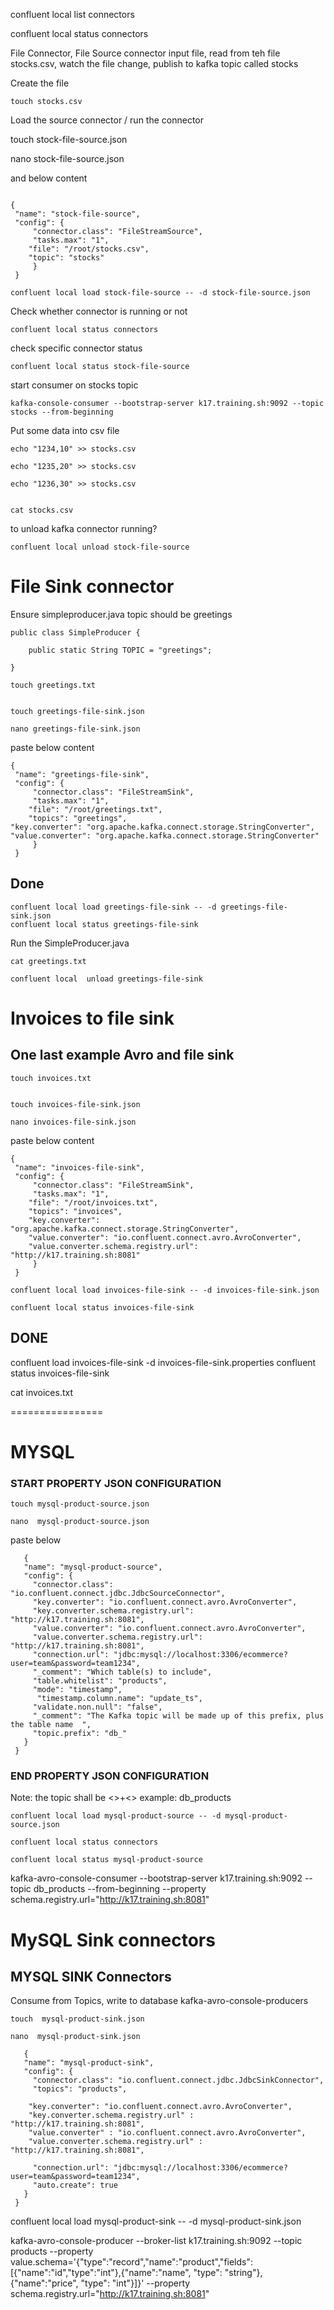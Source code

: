 

confluent local list connectors

confluent local status connectors

File Connector, File Source connector
    input file, read from teh file stocks.csv, watch the file change,
    publish to kafka topic called stocks
 
Create the file 


```
touch stocks.csv
```
 
 

Load the source connector / run the connector

touch stock-file-source.json

nano stock-file-source.json

and below content 

```

{
 "name": "stock-file-source",
 "config": {
     "connector.class": "FileStreamSource",
     "tasks.max": "1",
    "file": "/root/stocks.csv",
    "topic": "stocks"
     }
 }
```


```
confluent local load stock-file-source -- -d stock-file-source.json
```

Check whether connector is running or not

```
confluent local status connectors
```

check specific connector status 

```
confluent local status stock-file-source

```

start consumer on stocks topic

``` 
kafka-console-consumer --bootstrap-server k17.training.sh:9092 --topic stocks --from-beginning

```

Put some data into csv file

```
echo "1234,10" >> stocks.csv

echo "1235,20" >> stocks.csv

echo "1236,30" >> stocks.csv


cat stocks.csv
```


to unload kafka connector running? 

```
confluent local unload stock-file-source
```



# File Sink connector


Ensure simpleproducer.java topic should be greetings

```
public class SimpleProducer {

    public static String TOPIC = "greetings";

}
```

```
touch greetings.txt


touch greetings-file-sink.json

nano greetings-file-sink.json

```

paste below content

```
{
 "name": "greetings-file-sink",
 "config": {
     "connector.class": "FileStreamSink",
     "tasks.max": "1",
    "file": "/root/greetings.txt",
    "topics": "greetings",
"key.converter": "org.apache.kafka.connect.storage.StringConverter",
"value.converter": "org.apache.kafka.connect.storage.StringConverter"
     }
 }
```
 
## Done

```
confluent local load greetings-file-sink -- -d greetings-file-sink.json
confluent local status greetings-file-sink
```

Run the SimpleProducer.java


```
cat greetings.txt
```


```
confluent local  unload greetings-file-sink

```


# Invoices to file sink



## One last example Avro and file sink

```
touch invoices.txt


touch invoices-file-sink.json

nano invoices-file-sink.json

```

paste below content



 

```
{
 "name": "invoices-file-sink",
 "config": {
     "connector.class": "FileStreamSink",
     "tasks.max": "1",
    "file": "/root/invoices.txt",
    "topics": "invoices",
    "key.converter": "org.apache.kafka.connect.storage.StringConverter",
    "value.converter": "io.confluent.connect.avro.AvroConverter",
    "value.converter.schema.registry.url": "http://k17.training.sh:8081"
     }
 }
```


```
confluent local load invoices-file-sink -- -d invoices-file-sink.json

confluent local status invoices-file-sink

```
 

## DONE


confluent load invoices-file-sink -d invoices-file-sink.properties
confluent status invoices-file-sink
 
cat invoices.txt

================

# MYSQL


### START PROPERTY JSON CONFIGURATION

```
touch mysql-product-source.json
 
nano  mysql-product-source.json
```
   paste below
```
   {
   "name": "mysql-product-source",
   "config": {
     "connector.class": "io.confluent.connect.jdbc.JdbcSourceConnector",
     "key.converter": "io.confluent.connect.avro.AvroConverter",
     "key.converter.schema.registry.url": "http://k17.training.sh:8081",
     "value.converter": "io.confluent.connect.avro.AvroConverter",
     "value.converter.schema.registry.url": "http://k17.training.sh:8081",
     "connection.url": "jdbc:mysql://localhost:3306/ecommerce?user=team&password=team1234",
     "_comment": "Which table(s) to include",
     "table.whitelist": "products",
     "mode": "timestamp",
      "timestamp.column.name": "update_ts",
     "validate.non.null": "false",
     "_comment": "The Kafka topic will be made up of this prefix, plus the table name  ",
     "topic.prefix": "db_"
   }
 }
```
 
### END PROPERTY JSON CONFIGURATION


 Note: the topic shall be <<PREFIX>>+<<TableName>> example: db_products
 
 ```
 confluent local load mysql-product-source -- -d mysql-product-source.json
 
 confluent local status connectors
 
 confluent local status mysql-product-source
 
 ```



 kafka-avro-console-consumer --bootstrap-server k17.training.sh:9092 --topic db_products --from-beginning --property schema.registry.url="http://k17.training.sh:8081"
 
 
 # MySQL Sink connectors
 
 
## MYSQL SINK Connectors
  Consume from Topics, write to database
  kafka-avro-console-producers
  
  
```
touch  mysql-product-sink.json

nano  mysql-product-sink.json
```


```
   {
   "name": "mysql-product-sink",
   "config": {
     "connector.class": "io.confluent.connect.jdbc.JdbcSinkConnector",
     "topics": "products",
    
    "key.converter": "io.confluent.connect.avro.AvroConverter",
    "key.converter.schema.registry.url" : "http://k17.training.sh:8081",
    "value.converter" : "io.confluent.connect.avro.AvroConverter",
    "value.converter.schema.registry.url" : "http://k17.training.sh:8081",   
     
     "connection.url": "jdbc:mysql://localhost:3306/ecommerce?user=team&password=team1234",
     "auto.create": true
   }
 }
```

 confluent local load mysql-product-sink -- -d  mysql-product-sink.json


kafka-avro-console-producer --broker-list k17.training.sh:9092 --topic products --property value.schema='{"type":"record","name":"product","fields":[{"name":"id","type":"int"},{"name":"name", "type": "string"}, {"name":"price", "type": "int"}]}'  --property schema.registry.url="http://k17.training.sh:8081"
   







 
 